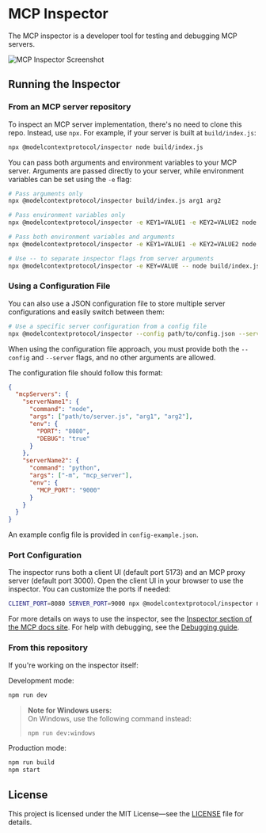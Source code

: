 # MCP Inspector

The MCP inspector is a developer tool for testing and debugging MCP servers.

![MCP Inspector Screenshot](mcp-inspector.png)

## Running the Inspector

### From an MCP server repository

To inspect an MCP server implementation, there's no need to clone this repo. Instead, use `npx`. For example, if your server is built at `build/index.js`:

```bash
npx @modelcontextprotocol/inspector node build/index.js
```

You can pass both arguments and environment variables to your MCP server. Arguments are passed directly to your server, while environment variables can be set using the `-e` flag:

```bash
# Pass arguments only
npx @modelcontextprotocol/inspector build/index.js arg1 arg2

# Pass environment variables only
npx @modelcontextprotocol/inspector -e KEY1=VALUE1 -e KEY2=VALUE2 node build/index.js

# Pass both environment variables and arguments
npx @modelcontextprotocol/inspector -e KEY1=VALUE1 -e KEY2=VALUE2 node build/index.js arg1 arg2

# Use -- to separate inspector flags from server arguments
npx @modelcontextprotocol/inspector -e KEY=VALUE -- node build/index.js -e server-flag
```

### Using a Configuration File

You can also use a JSON configuration file to store multiple server configurations and easily switch between them:

```bash
# Use a specific server configuration from a config file
npx @modelcontextprotocol/inspector --config path/to/config.json --server serverName
```

When using the configuration file approach, you must provide both the `--config` and `--server` flags, and no other arguments are allowed.

The configuration file should follow this format:

```json
{
  "mcpServers": {
    "serverName1": {
      "command": "node",
      "args": ["path/to/server.js", "arg1", "arg2"],
      "env": {
        "PORT": "8080",
        "DEBUG": "true"
      }
    },
    "serverName2": {
      "command": "python",
      "args": ["-m", "mcp_server"],
      "env": {
        "MCP_PORT": "9000"
      }
    }
  }
}
```

An example config file is provided in `config-example.json`.

### Port Configuration

The inspector runs both a client UI (default port 5173) and an MCP proxy server (default port 3000). Open the client UI in your browser to use the inspector. You can customize the ports if needed:

```bash
CLIENT_PORT=8080 SERVER_PORT=9000 npx @modelcontextprotocol/inspector node build/index.js
```

For more details on ways to use the inspector, see the [Inspector section of the MCP docs site](https://modelcontextprotocol.io/docs/tools/inspector). For help with debugging, see the [Debugging guide](https://modelcontextprotocol.io/docs/tools/debugging).

### From this repository

If you're working on the inspector itself:

Development mode:

```bash
npm run dev
```

> **Note for Windows users:**  
> On Windows, use the following command instead:
>
> ```bash
> npm run dev:windows
> ```

Production mode:

```bash
npm run build
npm start
```

## License

This project is licensed under the MIT License—see the [LICENSE](LICENSE) file for details.

